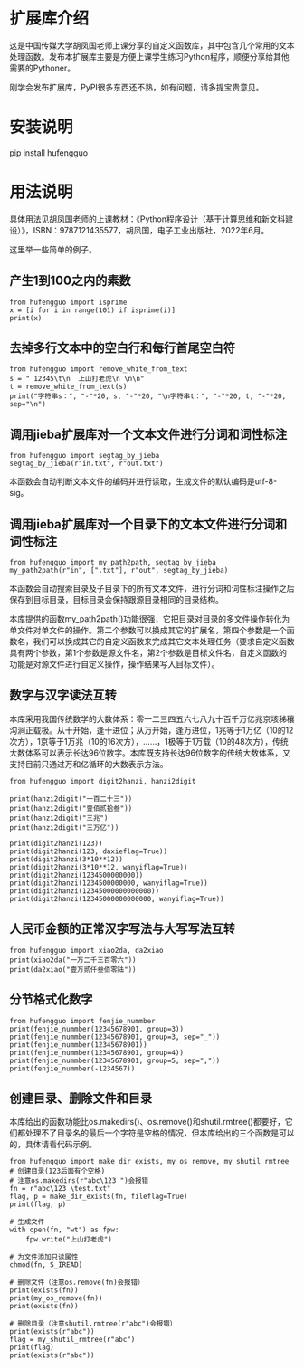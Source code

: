 # 扩展库介绍

这是中国传媒大学胡凤国老师上课分享的自定义函数库，其中包含几个常用的文本处理函数。发布本扩展库主要是方便上课学生练习Python程序，顺便分享给其他需要的Pythoner。

刚学会发布扩展库，PyPI很多东西还不熟，如有问题，请多提宝贵意见。


# 安装说明

pip install hufengguo


# 用法说明

具体用法见胡凤国老师的上课教材：《Python程序设计（基于计算思维和新文科建设）》，ISBN：9787121435577，胡凤国，电子工业出版社，2022年6月。

这里举一些简单的例子。


## 产生1到100之内的素数

```
from hufengguo import isprime
x = [i for i in range(101) if isprime(i)]
print(x)
```

## 去掉多行文本中的空白行和每行首尾空白符

```
from hufengguo import remove_white_from_text
s = " 12345\t\n  上山打老虎\n \n\n"
t = remove_white_from_text(s)
print("字符串s：", "-"*20, s, "-"*20, "\n字符串t：", "-"*20, t, "-"*20, sep="\n")
```

## 调用jieba扩展库对一个文本文件进行分词和词性标注

```
from hufengguo import segtag_by_jieba
segtag_by_jieba(r"in.txt", r"out.txt")
```
本函数会自动判断文本文件的编码并进行读取，生成文件的默认编码是utf-8-sig。


## 调用jieba扩展库对一个目录下的文本文件进行分词和词性标注

```
from hufengguo import my_path2path, segtag_by_jieba
my_path2path(r"in", [".txt"], r"out", segtag_by_jieba)
```
本函数会自动搜索目录及子目录下的所有文本文件，进行分词和词性标注操作之后保存到目标目录，目标目录会保持跟源目录相同的目录结构。

本库提供的函数my_path2path()功能很强，它把目录对目录的多文件操作转化为单文件对单文件的操作。第二个参数可以换成其它的扩展名，第四个参数是一个函数名，我们可以换成其它的自定义函数来完成其它文本处理任务（要求自定义函数具有两个参数，第1个参数是源文件名，第2个参数是目标文件名，自定义函数的功能是对源文件进行自定义操作，操作结果写入目标文件）。


## 数字与汉字读法互转

本库采用我国传统数学的大数体系：零一二三四五六七八九十百千万亿兆京垓秭穰沟涧正载极。从十开始，逢十进位；从万开始，逢万进位，1兆等于1万亿（10的12次方），1京等于1万兆（10的16次方），……，1极等于1万载（10的48次方），传统大数体系可以表示长达96位数字。本库既支持长达96位数字的传统大数体系，又支持目前只通过万和亿循环的大数表示方法。

```
from hufengguo import digit2hanzi, hanzi2digit

print(hanzi2digit("一百二十三"))
print(hanzi2digit("壹佰贰拾叁"))
print(hanzi2digit("三兆")
print(hanzi2digit("三万亿"))

print(digit2hanzi(123))
print(digit2hanzi(123, daxieflag=True))
print(digit2hanzi(3*10**12))
print(digit2hanzi(3*10**12, wanyiflag=True))
print(digit2hanzi(1234500000000))
print(digit2hanzi(1234500000000, wanyiflag=True))
print(digit2hanzi(12345000000000000))
print(digit2hanzi(12345000000000000, wanyiflag=True))

```

## 人民币金额的正常汉字写法与大写写法互转

```
from hufengguo import xiao2da, da2xiao
print(xiao2da("一万二千三百零六"))
print(da2xiao("壹万贰仟叁佰零陆"))
```

## 分节格式化数字

```
from hufengguo import fenjie_nummber
print(fenjie_nummber(12345678901, group=3))
print(fenjie_nummber(12345678901, group=3, sep="_"))
print(fenjie_nummber(12345678901))
print(fenjie_nummber(12345678901, group=4))
print(fenjie_nummber(12345678901, group=5, sep=","))
print(fenjie_nummber(-1234567))
```

## 创建目录、删除文件和目录

本库给出的函数功能比os.makedirs()、os.remove()和shutil.rmtree()都要好，它们都处理不了目录名的最后一个字符是空格的情况，但本库给出的三个函数是可以的，具体请看代码示例。

```
from hufengguo import make_dir_exists, my_os_remove, my_shutil_rmtree
# 创建目录(123后面有个空格)
# 注意os.makedirs(r"abc\123 ")会报错
fn = r"abc\123 \test.txt"
flag, p = make_dir_exists(fn, fileflag=True)
print(flag, p)

# 生成文件
with open(fn, "wt") as fpw:
    fpw.write("上山打老虎")

# 为文件添加只读属性
chmod(fn, S_IREAD)

# 删除文件（注意os.remove(fn)会报错）
print(exists(fn))
print(my_os_remove(fn))
print(exists(fn))

# 删除目录（注意shutil.rmtree(r"abc")会报错）
print(exists(r"abc"))
flag = my_shutil_rmtree(r"abc")
print(flag)
print(exists(r"abc"))
```
